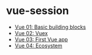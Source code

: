 # vue-session

- [Vue 01: Basic building blocks](https://github.com/vlad-saling/vue-sessions/blob/master/session_01/README.md)
- [Vue 02: Vuex](https://github.com/vlad-saling/vue-sessions/blob/master/session_02/README.md)
- [Vue 03: First Vue app](https://github.com/vlad-saling/vue-sessions/blob/master/session_03/README.md)
- [Vue 04: Ecosystem](#)
